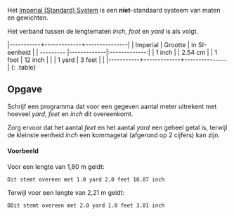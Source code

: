 Het [Imperial (Standard) System](https://nl.wikipedia.org/wiki/Brits-Amerikaans_maatsysteem) is een **niet**-standaard systeem van maten en gewichten.

Het verband tussen de lengtematen *inch*, *foot* en *yard* is als volgt.

|-----------+-------------+---------------|
| Imperial  | Grootte     | in SI-eenheid |
| --------- |-------------|:-------------:|
| 1 inch    |             | 2.54 cm       |
| 1 foot    | 12 inch     |               |
| 1 yard    | 3 feet      |               |
|-----------+-------------+---------------|
{: .table}

## Opgave

Schrijf een programma dat voor een gegeven aantal meter uitrekent met hoeveel *yard*, *feet* en *inch* dit overeenkomt.

Zorg ervoor dat het aantal *feet* en het aantal *yard* een geheel getal is, terwijl de kleinste eenheid *inch* een kommagetal (afgerond op 2 cijfers) kan zijn.

#### Voorbeeld
Voor een lengte van 1,80 m geldt:
```
Dit stemt overeen met 1.0 yard 2.0 feet 10.87 inch
```
Terwijl voor een lengte van 2,21 m geldt:
```
DDit stemt overeen met 2.0 yard 1.0 feet 3.01 inch
```

